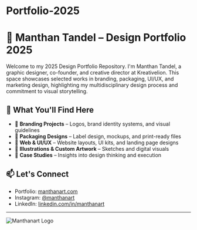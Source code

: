 # Portfolio-2025
# 🎨 Manthan Tandel – Design Portfolio 2025

Welcome to my 2025 Design Portfolio Repository. I'm Manthan Tandel, a graphic designer, co-founder, and creative director at Kreativelion. This space showcases selected works in branding, packaging, UI/UX, and marketing design, highlighting my multidisciplinary design process and commitment to visual storytelling.

## 📁 What You'll Find Here

- 🔹 **Branding Projects** – Logos, brand identity systems, and visual guidelines  
- 🔹 **Packaging Designs** – Label design, mockups, and print-ready files  
- 🔹 **Web & UI/UX** – Website layouts, UI kits, and landing page designs  
- 🔹 **Illustrations & Custom Artwork** – Sketches and digital visuals  
- 🔹 **Case Studies** – Insights into design thinking and execution

## 📫 Let's Connect
- Portfolio: [manthanart.com](https://manthanart.com)  
- Instagram: [@manthanart](https://instagram.com/manthanart)  
- LinkedIn: [linkedin.com/in/manthanart](https://linkedin.com/in/manthanart)

---
![Manthanart Logo](https://encrypted-tbn0.gstatic.com/images?q=tbn:ANd9GcTayRq_d9bpS5SFevw5NMHrnU_F5hNrxdtF1A&s)
